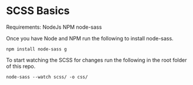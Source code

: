 # SCSS Basics

Requirements:
NodeJs
NPM
node-sass

Once you have Node and NPM run the following to install node-sass.
```
npm install node-sass g 

```

To start watching the SCSS for changes run the following in the root folder of this repo.
```
node-sass --watch scss/ -o css/
```